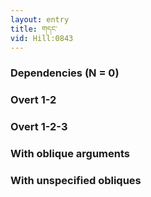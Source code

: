 ```yaml
---
layout: entry
title: གདང་
vid: Hill:0843
---
```

### Dependencies (N = 0)


### Overt 1-2


### Overt 1-2-3


### With oblique arguments


### With unspecified obliques
